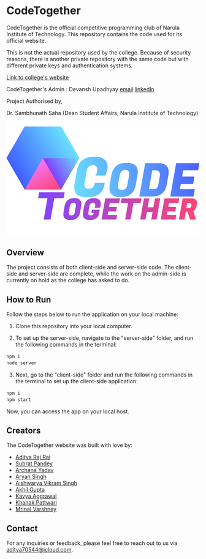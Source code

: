 # CodeTogether

CodeTogether is the official competitive programming club of Narula Institute of Technology. This repository contains the code used for its official website.

This is not the actual repository used by the college. Because of security reasons, there is another private repository with the same code but with different private keys and authentication systems.

[Link to college's website](https://www.nit.ac.in/)

CodeTogether's Admin : Devansh Upadhyay 
[email](mailto:upadhyay12june@gmail.com)
[linkedIn](https://www.linkedin.com/in/devansh-upadhyay-4428a1228/)



Project Authorised by,

  Dr. Sambhunath Saha 
  (Dean Student Affairs, Narula Institute of Technology)



![CodeTogether Logo](/CodeTogether_logo_large.png) 

## Overview

The project consists of both client-side and server-side code. The client-side and server-side are complete, while the work on the admin-side is currently on hold as the college has asked to do.

## How to Run

Follow the steps below to run the application on your local machine:

1. Clone this repository into your local computer.

2. To set up the server-side, navigate to the "server-side" folder, and run the following commands in the terminal:

```bash
npm i
node server
```

3. Next, go to the "client-side" folder and run the following commands in the terminal to set up the client-side application:

```bash
npm i
npm start
```

Now, you can access the app on your local host.

## Creators

The CodeTogether website was built with love by:

- [Aditya Raj Rai](https://github.com/adityarai0705)
- [Subrat Pandey](https://github.com/32bitdev)
- [Archana Yadav](https://github.com/ArchanaY1203)
- [Aryan Singh](https://github.com/aarryyan)
- [Aishwarya Vikram Singh](https://github.com/Aishwaryavikramsingh)
- [Akhil Gupta](https://github.com/akhil1g)
- [Kavya Aggrawal](https://github.com/kagarwal1811)
- [Khanak Pattwari](https://github.com/Khanak21)
- [Mrinal Varshney](https://github.com/MrinalVarshney)

## Contact

For any inquiries or feedback, please feel free to reach out to us via aditya70544@icloud.com.

